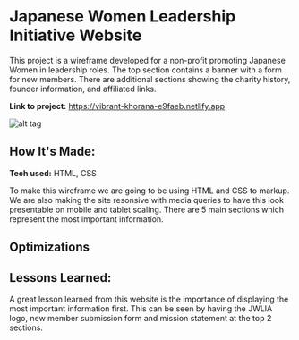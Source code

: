 # Japanese Women Leadership Initiative Website
This project is a wireframe developed for a non-profit promoting Japanese Women in leadership roles. The top section contains a banner with a form for new members. There are additional sections showing the charity history, founder information, and affiliated links. 

**Link to project:** https://vibrant-khorana-e9faeb.netlify.app

![alt tag](images/live_screenshot)

## How It's Made:

**Tech used:** HTML, CSS

To make this wireframe we are going to be using HTML and CSS to markup. We are also making the site resonsive with media queries to have this look presentable on mobile and tablet scaling. There are 5 main sections which represent the most important information.

## Optimizations


## Lessons Learned:

A great lesson learned from this website is the importance of displaying the most important information first. This can be seen by having the JWLIA logo, new member submission form and mission statement at the top 2 sections.




